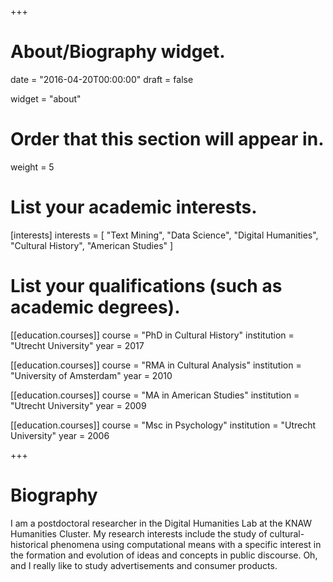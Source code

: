 +++
# About/Biography widget.

date = "2016-04-20T00:00:00"
draft = false

widget = "about"

# Order that this section will appear in.
weight = 5

# List your academic interests.
[interests]
  interests = [
    "Text Mining",
    "Data Science",
    "Digital Humanities",
    "Cultural History",
    "American Studies"
  ]

# List your qualifications (such as academic degrees).
[[education.courses]]
  course = "PhD in Cultural History"
  institution = "Utrecht University"
  year = 2017

[[education.courses]]
  course = "RMA in Cultural Analysis"
  institution = "University of Amsterdam"
  year = 2010

[[education.courses]]
  course = "MA in American Studies"
  institution = "Utrecht University"
  year = 2009

[[education.courses]]
  course = "Msc in Psychology"
  institution = "Utrecht University"
  year = 2006
 
+++

# Biography

I am a postdoctoral researcher in the Digital Humanities Lab at the KNAW Humanities Cluster. My research interests include the study of cultural-historical phenomena using computational means with a specific interest in the formation and evolution of ideas and concepts in public discourse. Oh, and I really like to study advertisements and consumer products. 